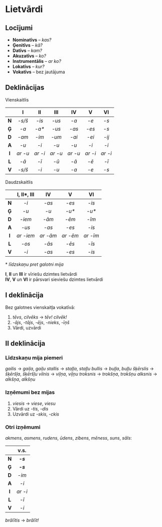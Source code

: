 Lietvārdi
=========

## Locījumi

- **Nominatīvs** – *kas?*
- **Ģenitīvs** – *kā?*
- **Datīvs** – *kam?*
- **Akuzatīvs** – *ko?*
- **Instrumentālis** – *ar ko?*
- **Lokatīvs** – *kur?*
- **Vokatīvs** – bez jautājuma

## Deklinācijas

Vienskaitlis

|       | I       | II      | III     | IV      | V       | VI      |
| :-:   | :-:     | :-:     | :-:     | :-:     | :-:     | :-:     |
| **N** | *-s/š*  | *-is*   | *-us*   | *-a*    | *-e*    | *-s*    |
| **Ģ** | *-a*    | *-a\**  | *-us*   | *-as*   | *-es*   | *-s*    |
| **D** | *-am*   | *-im*   | *-um*   | *-ai*   | *-ei*   | *-ij*   |
| **A** | *-u*    | *-i*    | *-u*    | *-u*    | *-i*    | *-i*    |
| **I** | *ar -u* | *ar -i* | *ar -u* | *ar -u* | *ar -i* | *ar -i* |
| **L** | *-ā*    | *-ī*    | *-ū*    | *-ā*    | *-ē*    | *-ī*    |
| **V** | *-s/š*  | *-i*    | *-u*    | *-a*    | *-e*    | *-s*    |

Daudzskaitlis

|       | I, II\*, III | IV       | V        | VI       |
| :-:   | :-:          | :-:      | :-:      | :-:      |
| **N** | *-i*         | *-as*    | *-es*    | *-is*    |
| **Ģ** | *-u*         | *-u*     | *-u\**   | *-u\**   |
| **D** | *-iem*       | *-ām*    | *-ēm*    | *-īm*    |
| **A** | *-us*        | *-as*    | *-es*    | *-is*    |
| **I** | *ar -iem*    | *ar -ām* | *ar -ēm* | *ar -īm* |
| **L** | *-os*        | *-ās*    | *-ēs*    | *-īs*    |
| **V** | *-i*         | *-as*    | *-es*    | *-is*    |

\* *līdzskaņu pret galotni mija*

**I**, **II** un **III** ir vīriešu dzimtes lietvārdi  
**IV**, **V** un **VI** ir pārsvari sieviešu dzimtes lietvārdi

## I deklinācija

Bez galotnes vienskaitļa vokatīvā:
1. *tēvs*, *cilvēks* → *tēv! cilvēk!*
2. *-ājs*, *-tājs*, *-ējs*, *-nieks*, *-īņš*
3. Vārdi, uzvārdi

## II deklinācija

### Līdzskaņu mija piemeri

*gailis* → *gaiļa*, *gaiļu*
*stallis* → *staļļa*, *staļļu*
*bullis* → *buļļa*, *buļļu*
*šķērslis* → *šķēršļa*, *šķēršļu*
*vilnis* → *viļņa*, *viļņu*
*troksnis* → *trokšņa*, *trokšņu*
*alksnis* → *alkšņa*, *alkšņu*

### Izņēmumi bez mijas

1. *viesis* → *viese*, *viesu*
2. Vārdi uz *-tis*, *-dis*
3. Uzvārdi uz *-skis*, *-ckis*

### Otri izņēmumi

*akmens*, *asmens*, *rudens*, *ūdens*, *zibens*, *mēness*, *suns*, *sāls*:

|       | v.s.     |
| :-:   | :-:      |
| **N** | ***-s*** |
| **Ģ** | ***-s*** |
| **D** | *-im*    |
| **A** | *-i*     |
| **I** | *ar -i*  |
| **L** | *-ī*     |
| **V** | *-i*     |

*brālītis* → *brālīt!*
